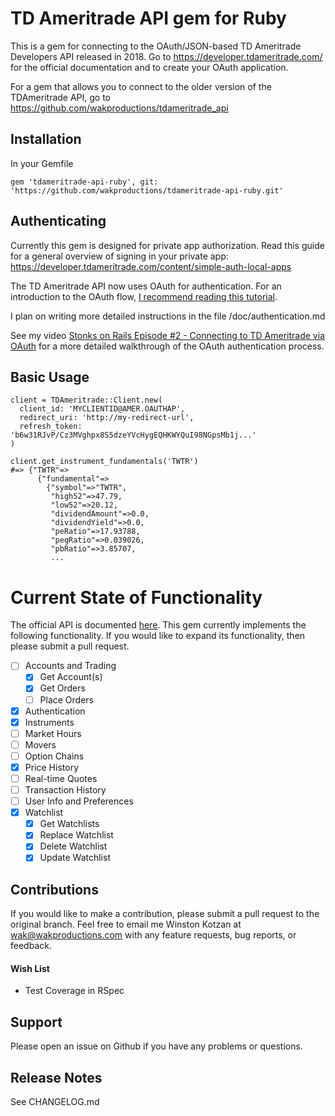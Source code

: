 # TD Ameritrade API gem for Ruby

This is a gem for connecting to the OAuth/JSON-based TD Ameritrade Developers API released in 2018. Go to
https://developer.tdameritrade.com/ for the official documentation and to create your OAuth application.

For a gem that allows you to connect to the older version of the TDAmeritrade API, go to
https://github.com/wakproductions/tdameritrade_api

## Installation

In your Gemfile

`gem 'tdameritrade-api-ruby', git: 'https://github.com/wakproductions/tdameritrade-api-ruby.git'`

## Authenticating

Currently this gem is designed for private app authorization. Read this guide for a general overview of signing in your
private app: https://developer.tdameritrade.com/content/simple-auth-local-apps

The TD Ameritrade API now uses OAuth for authentication. For an introduction to the OAuth flow, [I recommend reading
this tutorial](https://www.digitalocean.com/community/tutorials/an-introduction-to-oauth-2).

I plan on writing more detailed instructions in the file /doc/authentication.md

See my video [Stonks on Rails Episode #2 - Connecting to TD Ameritrade via OAuth](https://youtu.be/diawswdQhME) for
a more detailed walkthrough of the OAuth authentication process.

## Basic Usage

```
client = TDAmeritrade::Client.new(
  client_id: 'MYCLIENTID@AMER.OAUTHAP',
  redirect_uri: 'http://my-redirect-url',
  refresh_token: 'b6w31RJvP/Cz3MVghpx8S5dzeYVcHygEQHKWYQuI98NGpsMb1j...'
)

client.get_instrument_fundamentals('TWTR')
#=> {"TWTR"=>
      {"fundamental"=>
        {"symbol"=>"TWTR",
         "high52"=>47.79,
         "low52"=>20.12,
         "dividendAmount"=>0.0,
         "dividendYield"=>0.0,
         "peRatio"=>17.93788,
         "pegRatio"=>0.039026,
         "pbRatio"=>3.85707,
         ...
```

# Current State of Functionality

The official API is documented [here](https://developer.tdameritrade.com/apis). This gem currently implements the
following functionality. If you would like to expand its functionality, then please submit a pull request.

- [ ] Accounts and Trading
  - [x] Get Account(s)
  - [x] Get Orders
  - [ ] Place Orders
- [x] Authentication
- [x] Instruments
- [ ] Market Hours
- [ ] Movers
- [ ] Option Chains
- [x] Price History
- [ ] Real-time Quotes
- [ ] Transaction History
- [ ] User Info and Preferences
- [x] Watchlist
  - [x] Get Watchlists
  - [x] Replace Watchlist  
  - [x] Delete Watchlist  
  - [x] Update Watchlist  

## Contributions

If you would like to make a contribution, please submit a pull request to the original branch. Feel free to email me Winston Kotzan
at wak@wakproductions.com with any feature requests, bug reports, or feedback.

#### Wish List

* Test Coverage in RSpec

## Support

Please open an issue on Github if you have any problems or questions.

## Release Notes

See CHANGELOG.md
